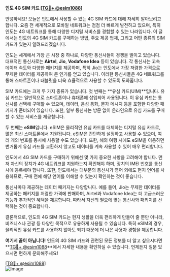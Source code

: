 **인도 4G SIM 카드 [[TG💪+ @esim1088](https://t.me/s/esim1088)]**

안녕하세요! 오늘은 인도에서 사용할 수 있는 4G SIM 카드에 대해 자세히 알아보려고 합니다. 요즘 전 세계적으로 모바일 네트워크는 점점 더 빠르게 발전하고 있으며, 특히 인도는 4G 네트워크를 통해 다양한 디지털 서비스를 경험할 수 있는 나라입니다. 이 글에서는 인도의 4G SIM 카드를 구매하는 방법, 주요 제공 업체, 그리고 어떤 종류의 SIM 카드가 있는지 알려드리겠습니다.

인도는 세계에서 가장 큰 시장 중 하나로, 다양한 통신사들이 경쟁을 벌이고 있습니다. 대표적인 통신사로는 **Airtel**, **Jio**, **Vodafone Idea** 등이 있습니다. 각 통신사는 고속 데이터 속도와 다양한 패키지를 제공하며, 특히 Jio는 인도에서 가장 저렴한 가격으로 무제한 데이터를 제공하여 큰 인기를 얻고 있습니다. 이러한 통신사들은 4G 네트워크를 통해 스마트폰이나 태블릿을 더욱 효율적으로 사용할 수 있도록 도와줍니다.

SIM 카드에는 크게 두 가지 종류가 있습니다. 첫 번째는 **유심 카드(UIM)**입니다. 유심 카드는 일반적으로 스마트폰이나 휴대폰에 삽입되어 사용됩니다. 이 유심 카드는 통신사를 선택해 구매할 수 있으며, 데이터, 음성 통화, 문자 메시지 등을 포함한 다양한 패키지가 준비되어 있습니다. 또한, 일부 통신사는 방문 없이 온라인으로 유심 카드를 구매할 수 있는 서비스를 제공합니다.

두 번째는 **eSIM**입니다. eSIM은 물리적인 유심 카드를 대체하는 디지털 유심 카드로, 많은 최신 스마트폰에서 지원됩니다. eSIM은 간단하게 설정하고 사용할 수 있으며, 여러 개의 번호를 동시에 사용할 수도 있습니다. 또한, 해외 여행 시에도 eSIM을 이용하면 번거롭게 유심 카드를 교환하지 않고도 데이터를 계속 사용할 수 있어 매우 편리합니다.

인도에서 4G SIM 카드를 구매하기 위해선 몇 가지 중요한 사항을 고려해야 합니다. 먼저 자신의 장치가 4G 네트워크를 지원하는지 확인해야 하며, 장치의 IMEI 번호를 통신사에 등록해야 합니다. 또한, 인도에서는 대부분의 통신사가 영어 외에도 현지 언어를 사용하므로, 구매 전에 해당 언어를 이해할 수 있는지 확인하는 것이 좋습니다.

통신사마다 제공하는 데이터 패키지는 다양합니다. 예를 들어, Jio는 무제한 데이터를 제공하는 패키지를 저렴한 가격에 판매하며, Airtel과 Vodafone Idea는 더 고급스러운 기능과 추가적인 혜택을 제공합니다. 따라서 자신의 필요에 맞는 통신사와 패키지를 선택하는 것이 중요합니다.

결론적으로, 인도의 4G SIM 카드는 현지 생활을 더욱 편리하게 만들어 줄 뿐만 아니라, 비즈니스나 관광 등 다양한 목적으로 유용하게 사용될 수 있습니다. 특히 eSIM의 경우, 물리적인 유심 카드를 사용하지 않아도 되기 때문에 더 나은 사용자 경험을 제공합니다.

**여기서 끝이 아닙니다!** 인도의 4G SIM 카드와 관련된 모든 정보를 더 알고 싶으시다면 **[TG💪+ @esim1088](https://t.me/s/esim1088)**에서 자세한 내용을 확인하실 수 있습니다. 언제든지 질문 있으시면 편하게 문의해주세요!

[[TG💪+ @esim1088](https://t.me/s/esim1088)]  
![Image](https://i.postimg.cc/Y0z9fWf4/image.png)